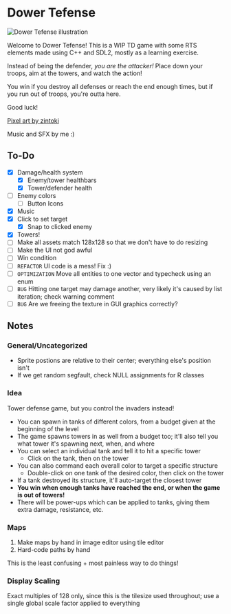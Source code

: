 # Dower Tefense

![Dower Tefense illustration](.github/gameplay.gif)

Welcome to Dower Tefense! This is a WIP TD game with some RTS elements made using C++ and SDL2, mostly as a learning exercise.

Instead of being the defender, *you are the attacker!* Place down your troops, aim at the towers, and watch the action!

You win if you destroy all defenses or reach the end enough times, but if you run out of troops, you're outta here.

Good luck!

[Pixel art by zintoki](https://zintoki.itch.io/ground-shaker)

Music and SFX by me :)

## To-Do

- [X] Damage/health system
    - [x] Enemy/tower healthbars
    - [x] Tower/defender health
- [ ] Enemy colors
    - [ ] Button Icons
- [x] Music
- [x] Click to set target
    - [x] Snap to clicked enemy
- [x] Towers!
- [ ] Make all assets match 128x128 so that we don't have to do resizing
- [ ] Make the UI not god awful
- [ ] Win condition
- [ ] `REFACTOR` UI code is a mess! Fix :)
- [ ] `OPTIMIZATION` Move all entities to one vector and typecheck using an enum
- [ ] `BUG` Hitting one target may damage another, very likely it's caused by list iteration; check warning comment
- [ ] `BUG` Are we freeing the texture in GUI graphics correctly? 

## Notes

### General/Uncategorized
- Sprite postions are relative to their center; everything else's position isn't
- If we get random segfault, check NULL assignments for R classes

### Idea 
Tower defense game, but you control the invaders instead!

- You can spawn in tanks of different colors, from a budget given at the beginning of the level
- The game spawns towers in as well from a budget too; it'll also tell you what tower it's spawning next, when, and where
- You can select an individual tank and tell it to hit a specific tower 
    - Click on the tank, then on the tower 
- You can also command each overall color to target a specific structure
    - Double-click on one tank of the desired color, then click on the tower
- If a tank destroyed its structure, it'll auto-target the closest tower
- **You win when enough tanks have reached the end, or when the game is out of towers!**
- There will be power-ups which can be applied to tanks, giving them extra damage, resistance, etc.

### Maps
1. Make maps by hand in image editor using tile editor
2. Hard-code paths by hand

This is the least confusing + most painless way to do things!

### Display Scaling
Exact multiples of 128 only, since this is the tilesize used throughout; use a single global scale factor applied to everything
